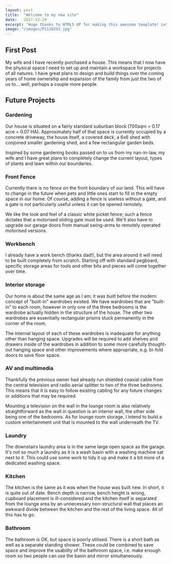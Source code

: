 ```yaml
---
layout: post
title:  "Welcome to my new site"
date:   2017-12-29
excerpt: "Huge thanks to HTML5 UP for making this awesome template! Let's see what it can do"
image: "/images/P1130293.jpg"
---
```


## First Post
My wife and I have recently purchased a house. This means that I now have the physical space I need to set up and maintain a workspace for projects of all natures. I have great plans to design and build things over the coming years of home ownership and expansion of the family from just the two of us to... well, perhaps a couple more people.

## Future Projects

### Gardening
Our house is situated on a fairly standard suburban block (700sqm = 0.17 acre = 0.07 HA). Approximately half of that space is currently occupied by a concrete driveway, the house itself, a covered deck, a 6x6 shed with conjoined smaller gardening shed, and a few rectangular garden beds.

Inspired by some gardening books passed on to us from my nan-in-law, my wife and I have great plans to completely change the current layout, types of plants and lawn within our boundaries.

### Front Fence
Currently there is no fence on the front boundary of our land. This will have to change in the future when pets and little ones start to fill in the empty space in our home. Of course, adding a fence is useless without a gate, and a gate is not particularly useful unless it can be opened remotely. 

We like the look and feel of a classic white picket fence; such a fence dictates that a motorised sliding gate must be used. We'll also have to upgrade our garage doors from manual swing-arms to remotely operated motorised versions.

### Workbench
I already have a work bench (thanks dad!), but the area around it will need to be built completely from scratch. Starting off with standard pegboard, specific storage areas for tools and other bits and pieces will come together over time.

### Interior storage
Our home is about the same age as I am; it was built before the modern concept of "built-in" wardrobes existed. We have wardrobes that are "built-in" to each room, however in only one of the three bedrooms is the wardrobe actually hidden in the structure of the house. The other two wardrobes are essentially rectangular prisms stuck permanently in the corner of the room.

The internal layout of each of these wardrobes is inadequate for anything other than hanging space. Upgrades will be required to add shelves and drawers inside of the wardrobes in addition to some more carefully thought-out hanging space and other improvements where appropriate, e.g. bi-fold doors to save floor space.

### AV and multimedia
Thankfully the previous owner had already run shielded coaxial cable from the central television and radio aerial splitter to two of the three bedrooms. This means that it is easy to follow existing cabling for any future changes or additions that may be required. 

Mounting a television on the wall in the lounge room is also relatively straightforward as the wall in question is an interior wall, the other side being one of the bedrooms. As for lounge room storage, I intend to build a custom entertainment unit that is mounted to the wall underneath the TV.

### Laundry
The downstairs laundry area is in the same large open space as the garage. It's not so much a laundry as it is a wash basin with a washing machine sat next to it. This could use some work to tidy it up and make it a bit more of a dedicated washing space.

### Kitchen
The kitchen is the same as it was when the house was built new. In short, it is quite out of date. Bench depth is narrow, bench height is wrong, cupboard placement is ill-considered and the kitchen itself is separated from the lounge area by an unnecessary non-structural wall that places an awkward divide between the kitchen and the rest of the living space. All of this has to go.

### Bathroom
The bathroom is OK, but space is poorly utilised. There is a short bath as well as a separate standing shower. These could be combined to save space and improve the usability of the bathroom space, i.e. make enough room so two people can use the basin and mirror simultaneously. 